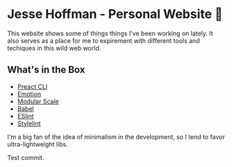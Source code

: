 # Jesse Hoffman - Personal Website 🚀

This website shows some of things things I've been working on lately. It also serves as a place for me to expirement with different tools and techiques in this wild web world.

## What's in the Box

- [Preact CLI](https://github.com/developit/preact-cli)
- [Emotion](https://github.com/emotion-js/emotion)
- [Modular Scale](https://github.com/modularscale/modularscale-js)
- [Babel](https://babeljs.io/)
- [ESlint](https://eslint.org/)
- [Stylelint](https://stylelint.io/)

I'm a big fan of the idea of minimalism in the development, so I tend to favor ultra-lightweight libs.

Test commit.
